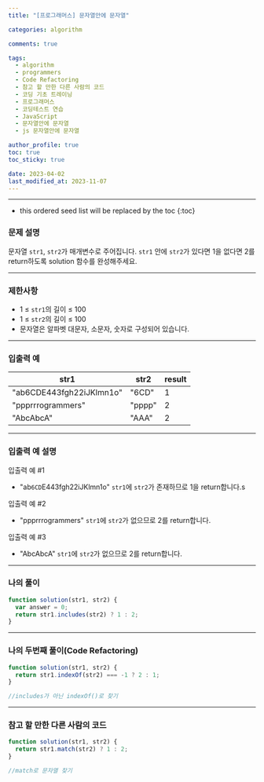 ```yaml
---
title: "[프로그래머스] 문자열안에 문자열"

categories: algorithm

comments: true

tags:
  - algorithm
  - programmers
  - Code Refactoring
  - 참고 할 만한 다른 사람의 코드
  - 코딩 기초 트레이닝
  - 프로그래머스
  - 코딩테스트 연습
  - JavaScript
  - 문자열안에 문자열
  - js 문자열안에 문자열

author_profile: true
toc: true
toc_sticky: true

date: 2023-04-02
last_modified_at: 2023-11-07
---
```


---

<!-- prettier-ignore -->
* this ordered seed list will be replaced by the toc 
{:toc}

### 문제 설명

문자열 `str1`, `str2`가 매개변수로 주어집니다. `str1` 안에 `str2`가 있다면 1을 없다면 2를 return하도록 solution 함수를 완성해주세요.

---

### 제한사항

- 1 ≤ `str1`의 길이 ≤ 100
- 1 ≤ `str2`의 길이 ≤ 100
- 문자열은 알파벳 대문자, 소문자, 숫자로 구성되어 있습니다.

---

### 입출력 예

| str1                     | str2   | result |
| ------------------------ | ------ | ------ |
| "ab6CDE443fgh22iJKlmn1o" | "6CD"  | 1      |
| "ppprrrogrammers"        | "pppp" | 2      |
| "AbcAbcA"                | "AAA"  | 2      |

---

### 입출력 예 설명

입출력 예 #1

- "ab`6CD`E443fgh22iJKlmn1o" `str1`에 `str2`가 존재하므로 1을 return합니다.s

입출력 예 #2

- "ppprrrogrammers" `str1`에 `str2`가 없으므로 2를 return합니다.

입출력 예 #3

- "AbcAbcA" `str1`에 `str2`가 없으므로 2를 return합니다.

---

### 나의 풀이

```jsx
function solution(str1, str2) {
  var answer = 0;
  return str1.includes(str2) ? 1 : 2;
}
```

---

### 나의 두번째 풀이(Code Refactoring)

```jsx
function solution(str1, str2) {
  return str1.indexOf(str2) === -1 ? 2 : 1;
}

//includes가 아닌 indexOf()로 찾기
```

---

### 참고 할 만한 다른 사람의 코드

```jsx
function solution(str1, str2) {
  return str1.match(str2) ? 1 : 2;
}

//match로 문자열 찾기
```
